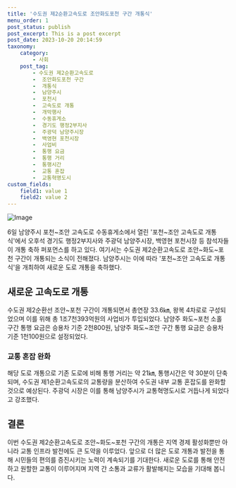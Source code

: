 ```yaml
---
title: '수도권 제2순환고속도로 조안화도포천 구간 개통식'
menu_order: 1
post_status: publish
post_excerpt: This is a post excerpt
post_date: 2023-10-20 20:14:59
taxonomy:
    category:
        - 사회
    post_tag:
        - 수도권 제2순환고속도로
        -  조안화도포천 구간
        -  개통식
        -  남양주시
        -  포천시
        -  고속도로 개통
        -  개막행사
        -  수동휴게소
        -  경기도 행정2부지사
        -  주광덕 남양주시장
        -  백영현 포천시장
        -  사업비
        -  통행 요금
        -  통행 거리
        -  통행시간
        -  교통 혼잡
        -  교통혁명도시
custom_fields:
    field1: value 1
    field2: value 2
---
```


![Image](https://imgnews.pstatic.net/image/666/2024/02/06/0000033045_001_20240206172101916.jpg?type=w647)


6일 남양주시 포천~조안 고속도로 수동휴게소에서 열린 '포천~조안 고속도로 개통식'에서 오후석 경기도 행정2부지사와 주광덕 남양주시장, 백영현 포천시장 등 참석자들이 개통 축하 퍼포먼스를 하고 있다. 여기서는 수도권 제2순환고속도로 조안~화도~포천 구간이 개통되는 소식이 전해졌다. 남양주시는 이에 따라 '포천~조안 고속도로 개통식'을 개최하여 새로운 도로 개통을 축하했다.

## 새로운 고속도로 개통
수도권 제2순환선 조안~포천 구간이 개통되면서 총연장 33.6㎞, 왕복 4차로로 구성되었으며 이를 위해 총 1조7천393억원의 사업비가 투입되었다. 남양주 화도~포천 소홀 구간 통행 요금은 승용차 기준 2천800원, 남양주 화도~조안 구간 통행 요금은 승용차 기준 1천100원으로 설정되었다.

### 교통 혼잡 완화
해당 도로 개통으로 기존 도로에 비해 통행 거리는 약 21㎞, 통행시간은 약 30분이 단축되며, 수도권 제1순환고속도로의 교통량을 분산하여 수도권 내부 교통 혼잡도를 완화할 것으로 예상된다. 주광덕 시장은 이를 통해 남양주시가 교통혁명도시로 거듭나게 되었다고 강조했다.

## 결론
이번 수도권 제2순환고속도로 조안~화도~포천 구간의 개통은 지역 경제 활성화뿐만 아니라 교통 인프라 발전에도 큰 도약을 이루었다. 앞으로 더 많은 도로 개통과 발전을 통해 시민들의 편의를 증진시키는 노력이 계속되기를 기대한다. 새로운 도로를 통해 안전하고 원할한 교통이 이루어지며 지역 간 소통과 교류가 활발해지는 모습을 기대해 봅니다.
